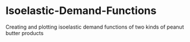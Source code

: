 # Isoelastic-Demand-Functions
Creating and plotting isoelastic demand functions of two kinds of peanut butter products
